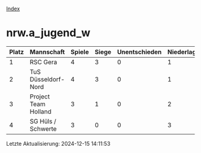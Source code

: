 [Index](./README.md)

# nrw.a_jugend_w

| Platz |  Mannschaft |  Spiele |  Siege |  Unentschieden |  Niederlagen |  Tore |  Differenz |  Punkte | 
| --- |  --- |  --- |  --- |  --- |  --- |  --- |  --- |  --- |  
|  1 |   RSC Gera |   4 |   3 |   0 |   1 |   29:10 |   19 |   9 |  
|  2 |   TuS Düsseldorf-Nord |   4 |   3 |   0 |   1 |   23:7 |   16 |   9 |  
|  3 |   Project Team Holland |   3 |   1 |   0 |   2 |   6:28 |   -22 |   3 |  
|  4 |   SG Hüls / Schwerte |   3 |   0 |   0 |   3 |   1:14 |   -13 |   0 |  


Letzte Aktualisierung: 2024-12-15 14:11:53